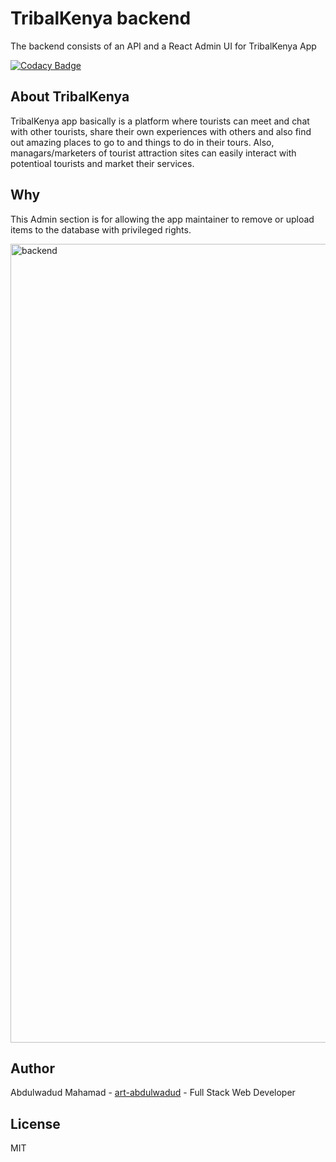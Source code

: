 # TribalKenya backend

The backend consists of an API and a React Admin UI for TribalKenya App

[![Codacy Badge](https://api.codacy.com/project/badge/Grade/c95f8732aeed482f8b2c2836c687e346)](https://app.codacy.com/gh/BuildForSDGCohort2/TribalKenya-backend?utm_source=github.com&utm_medium=referral&utm_content=BuildForSDGCohort2/TribalKenya-backend&utm_campaign=Badge_Grade_Settings)

## About TribalKenya

TribalKenya app basically is a platform where tourists can meet and chat with other tourists, share their own experiences with others and also find out amazing places to go to and things to do in their tours. Also, managars/marketers of tourist attraction sites can easily interact with potentioal tourists and market their services. 

## Why

This Admin section is for allowing the app maintainer to remove or upload items to the database with privileged rights.

<img width="1278" alt="backend" src="https://user-images.githubusercontent.com/60689731/93763279-d2d86380-fc19-11ea-9834-924dbf24e80b.png">

## Author

Abdulwadud Mahamad - [art-abdulwadud](https://github.com/art-abdulwadud) - Full Stack Web Developer

## License

MIT
